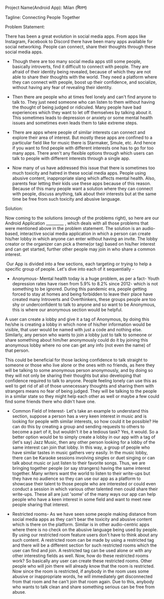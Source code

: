 Project Name(Android App): Milan (मिलन)

Tagline: Connecting People Together

Problem Statement:

There has been a great evolution in social media apps. From apps like Instagram, Facebook to Discord there have been many apps available for social networking. People can connect, share their thoughts through these social media apps.

-   Though there are too many social media apps still some people, basically introverts, find it difficult to connect with people. They are afraid of their identity being revealed, because of which they are not able to share their thoughts with the world. They need a platform where they can connect with people, boost up their confidence, and socialize, without having any fear of revealing their identity.

-   Then there are people who at times feel lonely and can't find anyone to talk to. They just need someone who can listen to them without having the thought of being judged or ridiculed. Many people have bad experiences which they want to let off themselves by talking about it. This sometimes leads to depression or anxiety or some mental health issues and sometimes even leads them to take extreme steps.

-   There are apps where people of similar interests can connect and explore their area of interest. But mostly these apps are confined to a particular field like for music there is Starmaker, Smule, etc. And hence if you want to find people with different interests one has to go for too many apps. There aren't any flexible options through which users can talk to people with different interests through a single app.

-   Now many of us have addressed this issue that there is sometimes too much toxicity and hatred in these social media apps. People using abusive content, inappropriate slang which affects mental health. Also, parents fear letting their kids use these apps because of this reason. Because of this many people want a solution where they can connect with people, discuss anything, talk about their interests but at the same time be free from such toxicity and abusive language.

Solution:

Now coming to the solutions (enough of the problems right), so here are our Android Application _________ , which deals with all those problems that were mentioned above in the problem statement. The solution is an audio-based, interactive social media application in which a person can create his/her lobby in which anyone can enter without having an invite. The lobby creator or the organizer can pick a theme(or tag) based on his/her interest and can get started, further other people may join in who share a common interest.

 Our App is divided into a few sections, each targeting or trying to help a specific group of people. Let's dive into each of it sequentially -

-   Anonymous- Mental health today is a huge problem, as per a fact- Youth depression rates have risen from 5.9% to 8.2% since 2012- which is not something to be ignored. During this pandemic era, people getting forced to stay at homes and being forbidden to leave their place have created many Introverts and Overthinkers, these groups people are too shy or underconfident to talk to anyone and so want to be Anonymous, this is where our anonymous section would be helpful.

A user can create a lobby and give it a tag of Anonymous, by doing this he/she is creating a lobby in which none of his/her information would be visible, that user would be named with just a code and nothing else. Similarly, any person who wants to join a lobby just to talk to someone or share something about him/her anonymously could do it by joining this anonymous lobby where no one can get any info (not even the name) of that person.

This could be beneficial for those lacking confidence to talk straight to someone or those who live alone or the ones with no friends, as here they will be talking to some anonymous person anonymously, and by doing so they will not only be sharing their thoughts but also developing that confidence required to talk to anyone. People feeling lonely can use this as well to get rid of all of those unnecessary thoughts and sharing them with strangers means no fear of being judged. They will be talking to the people in a similar state so they might help each other as well or maybe a few could find some friends there who didn't have one.

-   Common Field of Interest- Let's take an example to understand this section, suppose a person has a very keen interest in music and is looking for people with similar interests, so how could it be possible? He can do this by creating a group and sending requests to others to become a part of it, but wouldn't it be a tedious task? Yes, it would. So a better option would be to simply create a lobby in our app with a tag of (let's say) Jazz Music, then any other person looking for a lobby of the same interest can join that lobby. In this way, a group of people who have similar tastes in music gathers very easily. In the music lobby, there can be Karaoke sessions involving singles or duet singing or can talk about music or just listen to their favorite songs. Thus, we are bringing together people (or say strangers) having the same interest together. Many writers want the world to listen to their write-ups but they have no audience so they can use our app as a platform to showcase their talent to those people who are interested or could even conduct a session in which various other talented men could share their write-ups. These all are just 'some' of the many ways our app can help people who have a keen interest in some field and want to meet new people sharing that interest.

-   Restricted rooms- As we have seen some people making distance from social media apps as they can't bear the toxicity and abusive content which is there on the platform. Similar is in other audio-centric apps where there is no check on the abusive language being used by people. By using our restricted room feature users don't have to think about any such content. A restricted room can be made by using a restricted tag and there will be a different section for such restricted rooms which the user can find and join. A restricted tag can be used alone or with any other interesting fields as well. Now, how do these restricted rooms work? So basically any user can create these restricted rooms. Other people who will join there will already know that the room is restricted. Now since the room is restricted, if anybody in the room uses some abusive or inappropriate words, he will immediately get disconnected from that room and he can't join that room again. Due to this, anybody who wants to talk clean and share something serious can be free from abuse.
